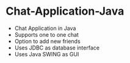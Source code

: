# Chat-Application-Java
* Chat Application in Java
* Supports one to one chat
* Option to add new friends
* Uses JDBC as database interface
* Uses Java SWING as GUI
